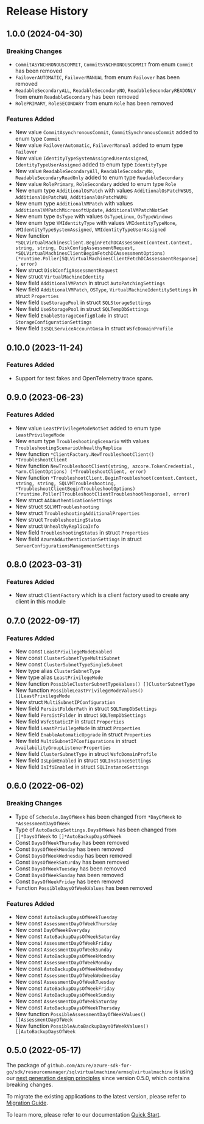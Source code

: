 # Release History

## 1.0.0 (2024-04-30)
### Breaking Changes

- `CommitASYNCHRONOUSCOMMIT`, `CommitSYNCHRONOUSCOMMIT` from enum `Commit` has been removed
- `FailoverAUTOMATIC`, `FailoverMANUAL` from enum `Failover` has been removed
- `ReadableSecondaryALL`, `ReadableSecondaryNO`, `ReadableSecondaryREADONLY` from enum `ReadableSecondary` has been removed
- `RolePRIMARY`, `RoleSECONDARY` from enum `Role` has been removed

### Features Added

- New value `CommitAsynchronousCommit`, `CommitSynchronousCommit` added to enum type `Commit`
- New value `FailoverAutomatic`, `FailoverManual` added to enum type `Failover`
- New value `IdentityTypeSystemAssignedUserAssigned`, `IdentityTypeUserAssigned` added to enum type `IdentityType`
- New value `ReadableSecondaryAll`, `ReadableSecondaryNo`, `ReadableSecondaryReadOnly` added to enum type `ReadableSecondary`
- New value `RolePrimary`, `RoleSecondary` added to enum type `Role`
- New enum type `AdditionalOsPatch` with values `AdditionalOsPatchWSUS`, `AdditionalOsPatchWU`, `AdditionalOsPatchWUMU`
- New enum type `AdditionalVMPatch` with values `AdditionalVMPatchMicrosoftUpdate`, `AdditionalVMPatchNotSet`
- New enum type `OsType` with values `OsTypeLinux`, `OsTypeWindows`
- New enum type `VMIdentityType` with values `VMIdentityTypeNone`, `VMIdentityTypeSystemAssigned`, `VMIdentityTypeUserAssigned`
- New function `*SQLVirtualMachinesClient.BeginFetchDCAssessment(context.Context, string, string, DiskConfigAssessmentRequest, *SQLVirtualMachinesClientBeginFetchDCAssessmentOptions) (*runtime.Poller[SQLVirtualMachinesClientFetchDCAssessmentResponse], error)`
- New struct `DiskConfigAssessmentRequest`
- New struct `VirtualMachineIdentity`
- New field `AdditionalVMPatch` in struct `AutoPatchingSettings`
- New field `AdditionalVMPatch`, `OSType`, `VirtualMachineIdentitySettings` in struct `Properties`
- New field `UseStoragePool` in struct `SQLStorageSettings`
- New field `UseStoragePool` in struct `SQLTempDbSettings`
- New field `EnableStorageConfigBlade` in struct `StorageConfigurationSettings`
- New field `IsSQLServiceAccountGmsa` in struct `WsfcDomainProfile`


## 0.10.0 (2023-11-24)
### Features Added

- Support for test fakes and OpenTelemetry trace spans.


## 0.9.0 (2023-06-23)
### Features Added

- New value `LeastPrivilegeModeNotSet` added to enum type `LeastPrivilegeMode`
- New enum type `TroubleshootingScenario` with values `TroubleshootingScenarioUnhealthyReplica`
- New function `*ClientFactory.NewTroubleshootClient() *TroubleshootClient`
- New function `NewTroubleshootClient(string, azcore.TokenCredential, *arm.ClientOptions) (*TroubleshootClient, error)`
- New function `*TroubleshootClient.BeginTroubleshoot(context.Context, string, string, SQLVMTroubleshooting, *TroubleshootClientBeginTroubleshootOptions) (*runtime.Poller[TroubleshootClientTroubleshootResponse], error)`
- New struct `AADAuthenticationSettings`
- New struct `SQLVMTroubleshooting`
- New struct `TroubleshootingAdditionalProperties`
- New struct `TroubleshootingStatus`
- New struct `UnhealthyReplicaInfo`
- New field `TroubleshootingStatus` in struct `Properties`
- New field `AzureAdAuthenticationSettings` in struct `ServerConfigurationsManagementSettings`


## 0.8.0 (2023-03-31)
### Features Added

- New struct `ClientFactory` which is a client factory used to create any client in this module


## 0.7.0 (2022-09-17)
### Features Added

- New const `LeastPrivilegeModeEnabled`
- New const `ClusterSubnetTypeMultiSubnet`
- New const `ClusterSubnetTypeSingleSubnet`
- New type alias `ClusterSubnetType`
- New type alias `LeastPrivilegeMode`
- New function `PossibleClusterSubnetTypeValues() []ClusterSubnetType`
- New function `PossibleLeastPrivilegeModeValues() []LeastPrivilegeMode`
- New struct `MultiSubnetIPConfiguration`
- New field `PersistFolderPath` in struct `SQLTempDbSettings`
- New field `PersistFolder` in struct `SQLTempDbSettings`
- New field `WsfcStaticIP` in struct `Properties`
- New field `LeastPrivilegeMode` in struct `Properties`
- New field `EnableAutomaticUpgrade` in struct `Properties`
- New field `MultiSubnetIPConfigurations` in struct `AvailabilityGroupListenerProperties`
- New field `ClusterSubnetType` in struct `WsfcDomainProfile`
- New field `IsLpimEnabled` in struct `SQLInstanceSettings`
- New field `IsIfiEnabled` in struct `SQLInstanceSettings`


## 0.6.0 (2022-06-02)
### Breaking Changes

- Type of `Schedule.DayOfWeek` has been changed from `*DayOfWeek` to `*AssessmentDayOfWeek`
- Type of `AutoBackupSettings.DaysOfWeek` has been changed from `[]*DaysOfWeek` to `[]*AutoBackupDaysOfWeek`
- Const `DaysOfWeekThursday` has been removed
- Const `DaysOfWeekMonday` has been removed
- Const `DaysOfWeekWednesday` has been removed
- Const `DaysOfWeekSaturday` has been removed
- Const `DaysOfWeekTuesday` has been removed
- Const `DaysOfWeekSunday` has been removed
- Const `DaysOfWeekFriday` has been removed
- Function `PossibleDaysOfWeekValues` has been removed

### Features Added

- New const `AutoBackupDaysOfWeekTuesday`
- New const `AssessmentDayOfWeekThursday`
- New const `DayOfWeekEveryday`
- New const `AutoBackupDaysOfWeekSaturday`
- New const `AssessmentDayOfWeekFriday`
- New const `AssessmentDayOfWeekSunday`
- New const `AutoBackupDaysOfWeekMonday`
- New const `AssessmentDayOfWeekMonday`
- New const `AutoBackupDaysOfWeekWednesday`
- New const `AssessmentDayOfWeekWednesday`
- New const `AssessmentDayOfWeekTuesday`
- New const `AutoBackupDaysOfWeekFriday`
- New const `AutoBackupDaysOfWeekSunday`
- New const `AssessmentDayOfWeekSaturday`
- New const `AutoBackupDaysOfWeekThursday`
- New function `PossibleAssessmentDayOfWeekValues() []AssessmentDayOfWeek`
- New function `PossibleAutoBackupDaysOfWeekValues() []AutoBackupDaysOfWeek`


## 0.5.0 (2022-05-17)

The package of `github.com/Azure/azure-sdk-for-go/sdk/resourcemanager/sqlvirtualmachine/armsqlvirtualmachine` is using our [next generation design principles](https://azure.github.io/azure-sdk/general_introduction.html) since version 0.5.0, which contains breaking changes.

To migrate the existing applications to the latest version, please refer to [Migration Guide](https://aka.ms/azsdk/go/mgmt/migration).

To learn more, please refer to our documentation [Quick Start](https://aka.ms/azsdk/go/mgmt).